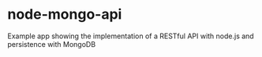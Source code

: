 # node-mongo-api
Example app showing the implementation of a RESTful API with node.js and persistence with MongoDB
